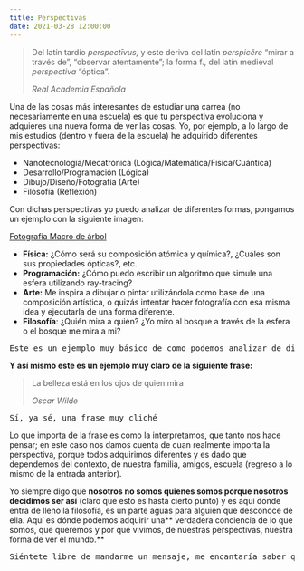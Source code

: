 ```yaml
---
title: Perspectivas
date: 2021-03-28 12:00:00
---
```

> Del latín tardío <em>perspectīvus,</em> y este deriva del latín <em>perspicĕre</em> “mirar a través de”, “observar atentamente”; la forma f., del latín medieval <em>perspectiva</em> “óptica”.</p>
>
> <cite>Real Academia Española</cite>

Una de las cosas más interesantes de estudiar una carrea (no necesariamente en una escuela) es que tu perspectiva evoluciona y adquieres una nueva forma de ver las cosas. Yo, por ejemplo, a lo largo de mis estudios (dentro y fuera de la escuela) he adquirido diferentes perspectivas:

- Nanotecnología/Mecatrónica (Lógica/Matemática/Física/Cuántica)
- Desarrollo/Programación (Lógica)
- Dibujo/Diseño/Fotografía (Arte)
- Filosofía (Reflexión)

Con dichas perspectivas yo puedo analizar de diferentes formas, pongamos un ejemplo con la siguiente imagen:

<Imagen src="img/blog/perspectivas/pexels-235615.jpg">
	<a href="https://www.pexels.com/es-es/foto/fotografia-macro-de-arbol-235615/" target="_blank" rel="noopener noreferrer nofollow">Fotografía Macro de árbol</a>
</Imagen>

- **Física:** ¿Cómo será su composición atómica y química?, ¿Cuáles son sus propiedades ópticas?, etc.
- **Programación:** ¿Cómo puedo escribir un algoritmo que simule una esfera utilizando ray-tracing?
- **Arte:** Me inspira a dibujar o pintar utilizándola como base de una composición artística, o quizás intentar hacer fotografía con esa misma idea y ejecutarla de una forma diferente.
- **Filosofía**: ¿Quién mira a quién? ¿Yo miro al bosque a través de la esfera o el bosque me mira a mi?

<pre>Este es un ejemplo muy básico de como podemos analizar de diferentes formas, en este caso, la misma imagen</pre>

**Y así mismo este es un ejemplo muy claro de la siguiente frase:**

>La belleza está en los ojos de quien mira
>
> <cite>Oscar Wilde</cite>

<pre>Sí, ya sé, una frase muy cliché</pre>

Lo que importa de la frase es como la interpretamos, que tanto nos hace pensar; en este caso nos damos cuenta de cuan realmente importa la perspectiva, porque todos adquirimos diferentes y es dado que dependemos del contexto, de nuestra familia, amigos, escuela (regreso a lo mismo de la <blog-link to="cogito-ergo-sum">entrada anterior</blog-link>).

Yo siempre digo que **nosotros no somos quienes somos porque nosotros decidimos ser así** (claro que esto es hasta cierto punto) y es aquí donde entra de lleno la filosofía, es un parte aguas para alguien que desconoce de ella. Aquí es dónde podemos adquirir una** verdadera conciencia de lo que somos, que queremos y por qué vivimos, de nuestras perspectivas, nuestra forma de ver el mundo.**

<pre>Siéntete libre de mandarme un mensaje, me encantaría saber que es lo que piensas y ojalá esta entrada haya evolucionado tu perspectiva.</pre>